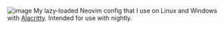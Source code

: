 ![image](https://user-images.githubusercontent.com/61563764/208174663-fd7529e8-efe2-4650-a46b-7d1cf10cb1da.png)
My lazy-loaded Neovim config that I use on Linux and Windows with [Alacritty](https://github.com/alacritty/alacritty). Intended for use with nightly.
